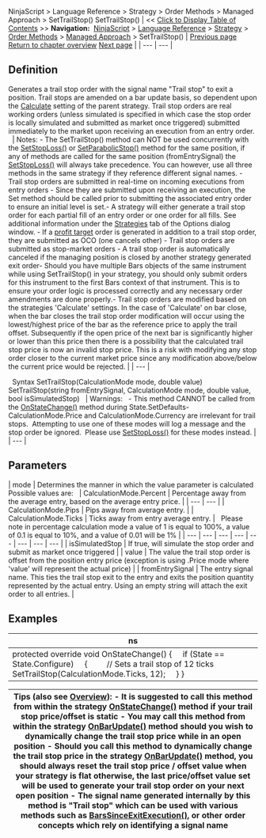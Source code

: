 ﻿
NinjaScript > Language Reference > Strategy > Order Methods > Managed Approach > SetTrailStop()
SetTrailStop()
| << [Click to Display Table of Contents](settrailstop.md) >> **Navigation:**     [NinjaScript](ninjascript.md) > [Language Reference](language_reference_wip.md) > [Strategy](strategy.md) > [Order Methods](order_methods.md) > [Managed Approach](managed_approach.md) > SetTrailStop() | [Previous page](setstoploss.md) [Return to chapter overview](managed_approach.md) [Next page](unmanaged_approach.md) |
| --- | --- |
## Definition
Generates a trail stop order with the signal name "Trail stop" to exit a position. Trail stops are amended on a bar update basis, so dependent upon the [Calculate](calculate.md) setting of the parent strategy. Trail stop orders are real working orders (unless simulated is specified in which case the stop order is locally simulated and submitted as market once triggered) submitted immediately to the market upon receiving an execution from an entry order.
 
| Notes: - The SetTrailStop() method can NOT be used concurrently with the [SetStopLoss()](setstoploss.md) or [SetParabolicStop()](setparabolicstop.md) method for the same position, if any of methods are called for the same position (fromEntrySignal) the [SetStopLoss()](setstoploss.md) will always take precedence. You can however, use all three methods in the same strategy if they reference different signal names. - Trail stop orders are submitted in real-time on incoming executions from entry orders - Since they are submitted upon receiving an execution, the Set method should be called prior to submitting the associated entry order to ensure an initial level is set.- A strategy will either generate a trail stop order for each partial fill of an entry order or one order for all fills. See additional information under the [Strategies](options_strategies.md) tab of the Options dialog window. - If a [profit target](setprofittarget.md) order is generated in addition to a trail stop order, they are submitted as OCO (one cancels other) - Trail stop orders are submitted as stop-market orders - A trail stop order is automatically canceled if the managing position is closed by another strategy generated exit order- Should you have multiple Bars objects of the same instrument while using SetTrailStop() in your strategy, you should only submit orders for this instrument to the first Bars context of that instrument. This is to ensure your order logic is processed correctly and any necessary order amendments are done properly.- Trail stop orders are modified based on the strategies 'Calculate' settings. In the case of 'Calculate' on bar close, when the bar closes the trail stop order modification will occur using the lowest/highest price of the bar as the reference price to apply the trail offset. Subsequently if the open price of the next bar is significantly higher or lower than this price then there is a possibility that the calculated trail stop price is now an invalid stop price. This is a risk with modifying any stop order closer to the current market price since any modification above/below the current price would be rejected. |
| --- |

 
Syntax
SetTrailStop(CalculationMode mode, double value)
SetTrailStop(string fromEntrySignal, CalculationMode mode, double value, bool isSimulatedStop)
 
| Warnings:   - This method CANNOT be called from the [OnStateChange()](onstatechange.md) method during State.SetDefaults- CalculationMode.Price and CalculationMode.Currency are irrelevant for trail stops.  Attempting to use one of these modes will log a message and the stop order be ignored.  Please use [SetStopLoss()](setstoploss.md) for these modes instead. |
| --- |

## Parameters
| mode | Determines the manner in which the value parameter is calculated   Possible values are:     | CalculationMode.Percent | Percentage away from the average entry, based on the average entry price. | | --- | --- | | CalculationMode.Pips | Pips away from average entry. | | CalculationMode.Ticks | Ticks away from entry average entry. |      Please note in percentage calculation mode a value of 1 is equal to 100%, a value of 0.1 is equal to 10%, and a value of 0.01 will be 1% |
| --- | --- | --- | --- | --- | --- | --- | --- |
| isSimulatedStop | If true, will simulate the stop order and submit as market once triggered |
| value | The value the trail stop order is offset from the position entry price (exception is using .Price mode where 'value' will represent the actual price) |
| fromEntrySignal | The entry signal name. This ties the trail stop exit to the entry and exits the position quantity represented by the actual entry. Using an empty string will attach the exit order to all entries. |

## Examples
| ns |
| --- |
| protected override void OnStateChange() {      if (State == State.Configure)      {          // Sets a trail stop of 12 ticks          SetTrailStop(CalculationMode.Ticks, 12);      } } |

| Tips (also see [Overview](managed_approach.md)): - It is suggested to call this method from within the strategy [OnStateChange()](onstatechange.md) method if your trail stop price/offset is static - You may call this method from within the strategy [OnBarUpdate()](onbarupdate.md) method should you wish to dynamically change the trail stop price while in an open position - Should you call this method to dynamically change the trail stop price in the strategy [OnBarUpdate()](onbarupdate.md) method, you should always reset the trail stop price / offset value when your strategy is flat otherwise, the last price/offset value set will be used to generate your trail stop order on your next open position - The signal name generated internally by this method is "Trail stop" which can be used with various methods such as [BarsSinceExitExecution()](barssinceexitexecution.md), or other order concepts which rely on identifying a signal name |
| --- |

 
